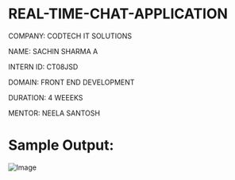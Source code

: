 # REAL-TIME-CHAT-APPLICATION

COMPANY: CODTECH IT SOLUTIONS

NAME: SACHIN SHARMA A

INTERN ID: CT08JSD

DOMAIN: FRONT END DEVELOPMENT

DURATION: 4 WEEEKS

MENTOR: NEELA SANTOSH 


 # Sample Output:

![Image](https://github.com/user-attachments/assets/99e1c164-f3e0-4d93-b14e-bb89695933de)
